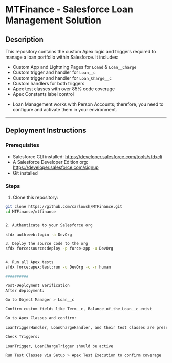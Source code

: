 # MTFinance - Salesforce Loan Management Solution

## Description

This repository contains the custom Apex logic and triggers required to manage a loan portfolio within Salesforce. It includes:

- Custom App and Lightning Pages for `Loand` & `Loan__Charge` 
- Custom trigger and handler for `Loan__c`
- Custom trigger and handler for `Loan_Charge__c`
- Custom handlers for both triggers
- Apex test classes with over 85% code coverage
- Apex Constants label control 

* Loan Management works with Person Accounts; therefore, you need to configure and activate them in your environment. 

---

## Deployment Instructions

### Prerequisites

- Salesforce CLI installed: https://developer.salesforce.com/tools/sfdxcli
- A Salesforce Developer Edition org: https://developer.salesforce.com/signup
- Git installed

### Steps


1. Clone this repository:
```bash
git clone https://github.com/carlowsh/MTFinance.git
cd MTFinance/mtfinance


2. Authenticate to your Salesforce org

sfdx auth:web:login -a DevOrg

3. Deploy the source code to the org
sfdx force:source:deploy -p force-app -u DevOrg


4. Run all Apex tests
sfdx force:apex:test:run -u DevOrg -c -r human

##########

Post-Deployment Verification
After deployment:

Go to Object Manager > Loan__c

Confirm custom fields like Term__c, Balance_of_the_Loan__c exist

Go to Apex Classes and confirm:

LoanTriggerHandler, LoanChargeHandler, and their test classes are present

Check Triggers:

LoanTrigger, LoanChargeTrigger should be active

Run Test Classes via Setup > Apex Test Execution to confirm coverage